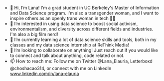 - 👋 Hi, I’m Lana! I'm a grad student in UC Berkeley's Master of Information and Data Science program. I'm also a transgender woman, and I want to inspire others as an openly trans woman in tech 🏳️‍⚧️
- 👀 I’m interested in using data science to boost social activism, environmentalism, and diversity across different fields and industries. I'm also a big film nerd!
- 🌱 I’m currently learning a lot of data science skills and tools, both in my classes and my data science internship at ReThink Media!
- 💞️ I’m looking to collaborate on anything! Just reach out if you would like to connect and talk about anything, code related or not.
- 📫 How to reach me: Follow me on Twitter @Lana_Elauria, Letterboxd @choshacao314, or connect with me on LinkedIn www.linkedin.com/in/lana-elauria

<!---
lana-e/lana-e is a ✨ special ✨ repository because its `README.md` (this file) appears on your GitHub profile.
You can click the Preview link to take a look at your changes.
--->

